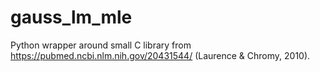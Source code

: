 # gauss_lm_mle

Python wrapper around small C library from https://pubmed.ncbi.nlm.nih.gov/20431544/ (Laurence & Chromy, 2010).
